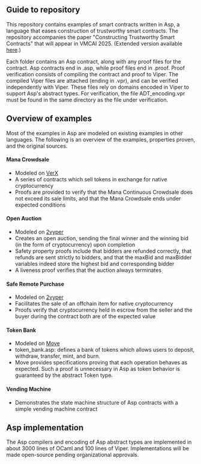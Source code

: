 ## Guide to repository
This repository contains examples of smart contracts written in Asp, a language that eases construction of trustworthy smart contracts. The repository accompanies the paper "Constructing Trustworthy Smart Contracts" that will appear in VMCAI 2025. (Extended version available [here](https://arxiv.org/abs/2411.14563).)

Each folder contains an Asp contract, along with any proof files for the contract. Asp contracts end in .asp, while proof files end in .proof. Proof verification consists of compiling the contract and proof to Viper. 
The compiled Viper files are attached (ending in .vpr), and can be verified independently with Viper. These files rely on domains encoded in Viper to support Asp's abstract types. For verification, the file ADT_encoding.vpr must be found in the same directory as the file under verification.

## Overview of examples
Most of the examples in Asp are modeled on existing examples in other languages. The following is an overview of the examples, properties proven, and the original sources.

#### Mana Crowdsale
* Modeled on [VerX](https://github.com/eth-sri/verx-benchmarks/blob/master/Mana/main.sol)
* A series of contracts which sell tokens in exchange for native cryptocurrency
* Proofs are provided to verify that the Mana Continuous Crowdsale does not exceed its sale limits, and that the Mana Crowdsale ends under expected conditions

#### Open Auction
* Modeled on [2vyper](https://github.com/viperproject/2vyper/blob/master/tests/resources/examples/auction.vy)
* Creates an open auction, sending the final winner and the winning bid (in the form of cryptocurrency) upon completion
* Safety property proofs include that bidders are refunded correctly, that refunds are sent strictly to bidders, and that the maxBid and maxBidder variables indeed store the highest bid and corresponding bidder
* A liveness proof verifies that the auction always terminates

#### Safe Remote Purchase
* Modeled on [2vyper](https://github.com/viperproject/2vyper/blob/master/tests/resources/examples/safe_remote_purchase.vy)
* Facilitates the sale of an offchain item for native cryptocurrency
* Proofs verify that cryptocurrency held in escrow from the seller and the buyer during the contract both are of the expected value

#### Token Bank
  * Modeled on [Move](https://github.com/move-language/move/blob/main/language/documentation/examples/experimental/basic-coin/sources/BasicCoin.move)
  * token_bank.asp: defines a bank of tokens which allows users to deposit, withdraw, transfer, mint, and burn.
  * Move provides specifications proving that each operation behaves as expected. Such a proof is unnecessary in Asp as token behavior is guaranteed by the abstract Token type.
    
#### Vending Machine
  * Demonstrates the state machine structure of Asp contracts with a simple vending machine contract

## Asp implementation
The Asp compilers and encoding of Asp abstract types are implemented in about 3000 lines of OCaml and 100 lines of Viper. Implementations will be made open-source pending organizational approvals.
